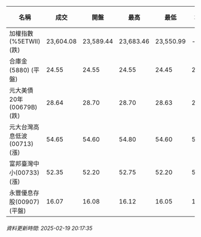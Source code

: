 | 名稱 | 成交 | 開盤 | 最高 | 最低 | 均價 | 成交金額(億) | 昨收 | 漲跌幅 | 漲跌 | 總量 | 昨量 | 振幅 |
| -------- | -------- | -------- | -------- |-------- | -------- | -------- |-------- |-------- |-------- | -------- | -------- |-------- |
|加權指數(%5ETWII) (跌)|23,604.08|23,589.44|23,683.46|23,550.99|-|3,807.22|23,666.11|0.26%|62.03|7,241,324|0|0.56%|
|合庫金(5880) (平盤)|24.55|24.55|24.55|24.45|24.50|1.46|24.55|0.00%|0.00|5,963|5,810|0.41%|
|元大美債20年(00679B) (跌)|28.64|28.70|28.70|28.63|28.66|26.85|28.81|0.59%|0.17|93,667|33,896|0.24%|
|元大台灣高息低波(00713) (漲)|54.65|54.60|54.80|54.60|54.72|6.01|54.60|0.09%|0.05|10,975|7,458|0.37%|
|富邦臺灣中小(00733) (漲)|52.35|52.20|52.75|52.20|52.49|1.43|52.10|0.48%|0.25|2,723|1,293|1.06%|
|永豐優息存股(00907) (平盤)|16.07|16.08|16.12|16.05|16.09|0.296|16.07|0.00%|0.00|1,843|1,683|0.44%|
###### 資料更新時間: 2025-02-19 20:17:35